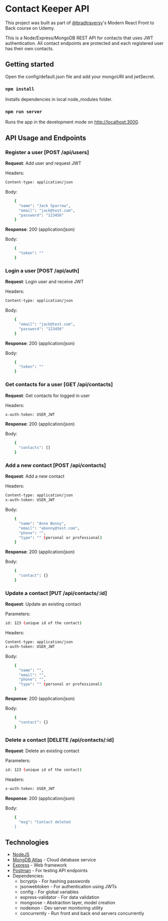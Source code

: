 # Contact Keeper API

This project was built as part of [@bradtraversy](https://github.com/bradtraversy)'s Modern React Front to Back course on Udemy.

This is a Node/Express/MongoDB REST API for contacts that uses JWT authentication. All contact endpoints are protected and each registered user has their own contacts.

## Getting started

Open the config/default.json file and add your mongoURI and jwtSecret.

### `npm install`

Installs dependencies in local node_modules folder.

### `npm run server`

Runs the app in the development mode on [http://localhost:3000](http://localhost:5000).

## API Usage and Endpoints

### Register a user [POST /api/users]

**Request**: Add user and request JWT

Headers:

```bash
Content-type: application/json
```

Body:

```bash
    {
      "name": "Jack Sparrow",
      "email": "jack@test.com",
      "password": "123456"
    }
```

**Response**: 200 (application/json)

Body:

```bash
    {
      "token": ""
    }
```

### Login a user [POST /api/auth]

**Request**: Login user and receive JWT

Headers:

```bash
Content-type: application/json
```

Body:

```bash
    {
      "email": "jack@test.com",
      "password": "123456"
    }
```

**Response**: 200 (application/json)

Body:

```bash
    {
      "token": ""
    }
```

### Get contacts for a user [GET /api/contacts]

**Request**: Get contacts for logged in user

Headers:

```bash
x-auth-token: USER_JWT
```

**Response**: 200 (application/json)

Body:

```bash
    {
      "contacts": []
    }
```

### Add a new contact [POST /api/contacts]

**Request**: Add a new contact

Headers:

```bash
Content-type: application/json
x-auth-token: USER_JWT
```

Body:

```bash
    {
      "name": "Anne Bonny",
      "email": "abonny@test.com",
      "phone": "",
      "type": "" (personal or professional)
    }
```

**Response**: 200 (application/json)

Body:

```bash
    {
      "contact": {}
    }
```

### Update a contact [PUT /api/contacts/:id]

**Request**: Update an existing contact

Parameters:

```bash
id: 123 (unique id of the contact)
```

Headers:

```bash
Content-type: application/json
x-auth-token: USER_JWT
```

Body:

```bash
    {
      "name": "",
      "email": "",
      "phone": "",
      "type": "" (personal or professional)
    }
```

**Response**: 200 (application/json)

Body:

```bash
    {
      "contact": {}
    }
```

### Delete a contact [DELETE /api/contacts/:id]

**Request**: Delete an existing contact

Parameters:

```bash
id: 123 (unique id of the contact)
```

Headers:

```bash
x-auth-token: USER_JWT
```

**Response**: 200 (application/json)

Body:

```bash
    {
      "msg": "Contact deleted
    }
```

## Technologies

- [NodeJS](https://nodejs.org)
- [MongDB Atlas](https://www.mongodb.com/cloud/atlas) - Cloud database service
- [Express](https://expressjs.com/) - Web framework
- [Postman](https://www.getpostman.com) - For testing API endpoints
- Dependencies:
  - bcryptjs - For hashing passwords
  - jsonwebtoken - For authentication using JWTs
  - config - For global variables
  - express-validator - For data validation
  - mongoose - Abstraction layer, model creation
  - nodemon - Dev server monitoring utility
  - concurrently - Run front and back end servers concurrently
